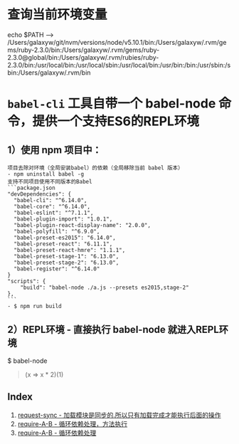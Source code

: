# 查询当前环境变量
echo $PATH
--> /Users/galaxyw/git/nvm/versions/node/v5.10.1/bin:/Users/galaxyw/.rvm/gems/ruby-2.3.0/bin:/Users/galaxyw/.rvm/gems/ruby-2.3.0@global/bin:/Users/galaxyw/.rvm/rubies/ruby-2.3.0/bin:/usr/local/bin:/usr/local/sbin:/usr/local/bin:/usr/bin:/bin:/usr/sbin:/sbin:/Users/galaxyw/.rvm/bin

# `babel-cli` 工具自带一个 babel-node 命令，提供一个支持ES6的REPL环境

## 1）使用 npm 项目中：
    项目去除对环境（全局安装babel）的依赖（全局移除当前 babel 版本）
    - npm uninstall babel -g
    支持不同项目使用不同版本的Babel
    ```package.json
    "devDependencies": {
      "babel-cli": "^6.14.0",
      "babel-core": "^6.14.0",
      "babel-eslint": "^7.1.1",
      "babel-plugin-import": "1.0.1",
      "babel-plugin-react-display-name": "2.0.0",
      "babel-polyfill": "^6.9.0",
      "babel-preset-es2015": "6.14.0",
      "babel-preset-react": "6.11.1",
      "babel-preset-react-hmre": "1.1.1",
      "babel-preset-stage-1": "6.13.0",
      "babel-preset-stage-2": "6.13.0",
      "babel-register": "^6.14.0"
    }
    "scripts": {
        "build": "babel-node ./a.js --presets es2015,stage-2"
    },
    ```
    - $ npm run build

## 2）REPL环境 - 直接执行 babel-node 就进入REPL环境
$ babel-node
> (x => x * 2)(1)

## Index
1. [request-sync - 加载模块是同步的.所以只有加载完成才能执行后面的操作](#demo01-request-sync)
2. [require-A-B - 循环依赖处理，方法执行](#demo02-require-A-B)
3. [require-A-B - 循环依赖处理](#demo03-require-A-B)
